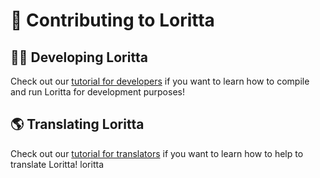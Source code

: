 # 💁 Contributing to Loritta

## 👩‍💻 Developing Loritta

Check out our [tutorial for developers](DEVELOPERS.md) if you want to learn how to compile and run Loritta for development purposes!

## 🌎 Translating Loritta

Check out our [tutorial for translators](TRANSLATORS.md) if you want to learn how to help to translate Loritta!
loritta 
